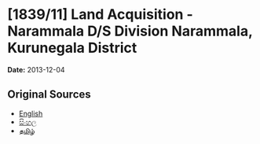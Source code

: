 # [1839/11] Land Acquisition - Narammala D/S Division Narammala, Kurunegala District

**Date:** 2013-12-04

## Original Sources

- [English](https://documents.gov.lk/view/extra-gazettes/2013/12/1839-11_E.pdf)
- [සිංහල](https://documents.gov.lk/view/extra-gazettes/2013/12/1839-11_S.pdf)
- [தமிழ்](https://documents.gov.lk/view/extra-gazettes/2013/12/1839-11_T.pdf)
